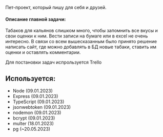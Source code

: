 Пет-проект, который пишу для себя и друзей.

#### Описание главной задачи:

Табаков для кальянов слишком много, чтобы запомнить все вкусы и свои оценки к ним.
Вести записи на бумаге или в excel не очень интересно.
В связи со всем вышесказанным было принято решение написать сайт, где можно добавлять в БД новые табаки, ставить им оценки и оставлять комментарии.

Для постановки задач испрользуется Trello

## Используется:

- Node (09.01.2023)
- Express (09.01.2023)
- TypeScript (09.01.2023)
- jsonwebtoken (09.01.2023)
- nodemon (09.01.2023)
- bcrypt (09.01.2023)
- multer (18.01.2023)
- pg (~20.05.2023)
